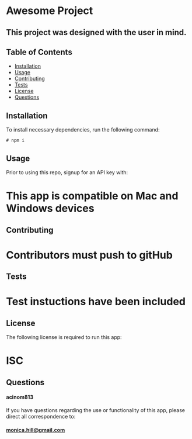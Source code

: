 
# Awesome Project

## This project was designed with the user in mind.
    
## Table of Contents
* [Installation](#installation)
* [Usage](#usage)
* [Contributing](#contributing)
* [Tests](#tests)
* [License](#license)
* [Questions](#questions)

## Installation
To install necessary dependencies, run the following command:

```
# npm i
```
## Usage
Prior to using this repo, signup for an API key with:
# This app is compatible on Mac and Windows devices

## Contributing
# Contributors must push to gitHub

## Tests
# Test instuctions have been included

## License
The following license is required to run this app:
# ISC

## Questions

#### acinom813

If you have questions regarding the use or functionality of this app, please direct all correspondence to:
#### monica.hill@gmail.com

    